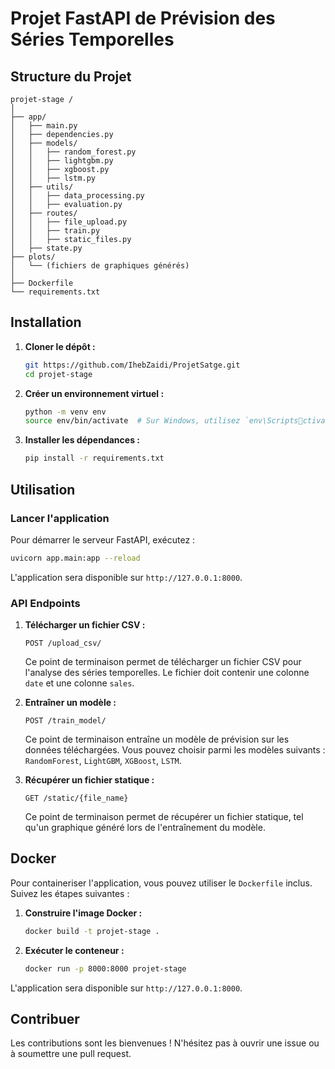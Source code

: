 
# Projet FastAPI de Prévision des Séries Temporelles

## Structure du Projet

```
projet-stage /
│
├── app/
│   ├── main.py
│   ├── dependencies.py
│   ├── models/
│   │   ├── random_forest.py
│   │   ├── lightgbm.py
│   │   ├── xgboost.py
│   │   ├── lstm.py
│   ├── utils/
│   │   ├── data_processing.py
│   │   ├── evaluation.py
│   ├── routes/
│   │   ├── file_upload.py
│   │   ├── train.py
│   │   ├── static_files.py 
│   ├── state.py 
├── plots/
│   └── (fichiers de graphiques générés)
│
├── Dockerfile  
└── requirements.txt 
```

## Installation

1. **Cloner le dépôt :**

   ```bash
   git https://github.com/IhebZaidi/ProjetSatge.git
   cd projet-stage 
   ```

2. **Créer un environnement virtuel :**

   ```bash
   python -m venv env
   source env/bin/activate  # Sur Windows, utilisez `env\Scriptsctivate`
   ```

3. **Installer les dépendances :**

   ```bash
   pip install -r requirements.txt
   ```

## Utilisation

### Lancer l'application

Pour démarrer le serveur FastAPI, exécutez :

```bash
uvicorn app.main:app --reload
```

L'application sera disponible sur `http://127.0.0.1:8000`.

### API Endpoints

1. **Télécharger un fichier CSV :**

   ```
   POST /upload_csv/
   ```

   Ce point de terminaison permet de télécharger un fichier CSV pour l'analyse des séries temporelles. Le fichier doit contenir une colonne `date` et une colonne `sales`.

2. **Entraîner un modèle :**

   ```
   POST /train_model/
   ```

   Ce point de terminaison entraîne un modèle de prévision sur les données téléchargées. Vous pouvez choisir parmi les modèles suivants : `RandomForest`, `LightGBM`, `XGBoost`, `LSTM`.

3. **Récupérer un fichier statique :**

   ```
   GET /static/{file_name}
   ```

   Ce point de terminaison permet de récupérer un fichier statique, tel qu'un graphique généré lors de l'entraînement du modèle.

## Docker

Pour containeriser l'application, vous pouvez utiliser le `Dockerfile` inclus. Suivez les étapes suivantes :

1. **Construire l'image Docker :**

   ```bash
   docker build -t projet-stage .
   ```

2. **Exécuter le conteneur :**

   ```bash
   docker run -p 8000:8000 projet-stage 
   ```

L'application sera disponible sur `http://127.0.0.1:8000`.

## Contribuer

Les contributions sont les bienvenues ! N'hésitez pas à ouvrir une issue ou à soumettre une pull request.
